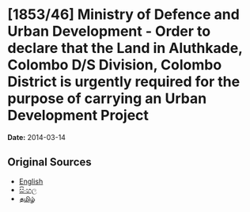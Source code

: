 # [1853/46] Ministry of Defence and Urban Development - Order to declare that the Land in Aluthkade, Colombo D/S Division, Colombo District is urgently required for the purpose of carrying an Urban Development Project

**Date:** 2014-03-14

## Original Sources

- [English](https://documents.gov.lk/view/extra-gazettes/2014/3/1853-46_E.pdf)
- [සිංහල](https://documents.gov.lk/view/extra-gazettes/2014/3/1853-46_S.pdf)
- [தமிழ்](https://documents.gov.lk/view/extra-gazettes/2014/3/1853-46_T.pdf)

